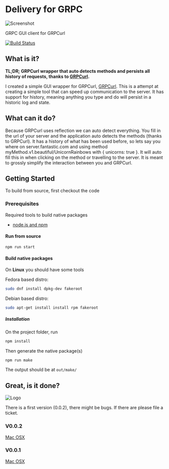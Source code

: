# Delivery for GRPC
![Screenshot](https://raw.githubusercontent.com/kfwerf/delivery/master/screenshot/wip2.png)

GRPC GUI client for GRPCurl

[![Build Status](https://travis-ci.org/miguelbaldi/delivery.svg?branch=make-linux)](https://travis-ci.org/miguelbaldi/delivery)

## What is it?
**TL;DR; GRPCurl wrapper that auto detects methods and persists all history of requests,
thanks to [GRPCurl](https://github.com/fullstorydev/grpcurl).**

I created a simple GUI wrapper for GRPCurl, [GRPCurl](https://github.com/fullstorydev/grpcurl).
This is a attempt at creating a simple tool that can speed up communication to the server. It has
support for history, meaning anything you type and do will persist in a historic log and state.

## What can it do?
Because GRPCurl uses reflection we can auto detect everything. You fill in the url of your server and the
application auto detects the methods (thanks to GRPCurl). It has a history of what has been used before, so
lets say you where on server.fantastic.com and using method myMethod.v1.beautiful/UnicornRainbows with { unicorns: true }. It will auto fill this in when clicking on the method or travelling to the server. It is meant to grossly
simplify the interaction between you and GRPCurl.

## Getting Started

To build from source, first checkout the code

### Prerequisites

Required tools to build native packages

* [node.js and npm](https://www.npmjs.com/get-npm)

#### Run from source

```sh
npm run start
```

#### Build native packages

On **Linux** you should have some tools

Fedora based distro:

```sh
sudo dnf install dpkg-dev fakeroot
```

Debian based distro:

```sh
sudo apt-get install install rpm fakeroot
```

##### Installation

On the project folder, run
```sh
npm install
```
Then generate the native package(s)
```sh
npm run make
```
The output should be at `out/make/`



## Great, is it done?
![Logo](https://raw.githubusercontent.com/kfwerf/delivery/master/screenshot/logo.png)

There is a first version (0.0.2), there might be bugs. If there are please file a ticket.

### V0.0.2
[Mac OSX](https://github.com/kfwerf/delivery/releases/download/v0.0.2/Delivery-darwin-x64-0.0.2.zip)

### V0.0.1
[Mac OSX](https://github.com/kfwerf/delivery/releases/download/v0.0.1/Delivery-darwin-x64-0.0.1.zip)

